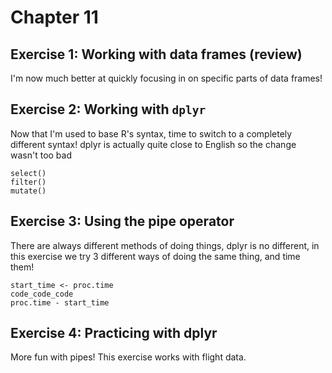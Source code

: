 # Chapter 11
## Exercise 1: Working with data frames (review)
I'm now much better at quickly focusing in on specific parts of data frames!

## Exercise 2: Working with `dplyr`
Now that I'm used to base R's syntax, time to switch to a completely different syntax!
dplyr is actually quite close to English so the change wasn't too bad
```
select()
filter()
mutate()
```
## Exercise 3: Using the pipe operator
There are always different methods of doing things, dplyr is no different, in this exercise we try 3 different ways of doing the same thing, and time them!
```
start_time <- proc.time
code_code_code
proc.time - start_time
```
## Exercise 4: Practicing with dplyr
More fun with pipes! This exercise works with flight data.
